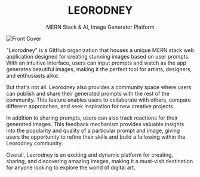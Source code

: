<!---
<p align="center">
<img width="140px" src="https://user-images.githubusercontent.com/95445743/234645062-77355414-1e25-4775-90ce-b756b61767d9.png"/>
</p>
-->
<h1 align="center">LEORODNEY</h1>
<p align="center">MERN Stack & AI, Image Generator Platform</p>
<img align="center" src="https://user-images.githubusercontent.com/95445743/235258380-17fc76f8-eddc-4e5c-8bc5-a51407ca0093.png" alt="Front Cover"/>
<p>
"Leorodney" is a GitHub organization that houses a unique MERN stack web application designed for creating stunning images based on user prompts. With an intuitive interface, users can input prompts and watch as the app generates beautiful images, making it the perfect tool for artists, designers, and enthusiasts alike.

But that's not all. Leorodney also provides a community space where users can publish and share their generated prompts with the rest of the community. This feature enables users to collaborate with others, compare different approaches, and seek inspiration for new creative projects.

In addition to sharing prompts, users can also track reactions for their generated images. This feedback mechanism provides valuable insights into the popularity and quality of a particular prompt and image, giving users the opportunity to refine their skills and build a following within the Leorodney community.

Overall, Leorodney is an exciting and dynamic platform for creating, sharing, and discovering amazing images, making it a must-visit destination for anyone looking to explore the world of digital art.
</p>
